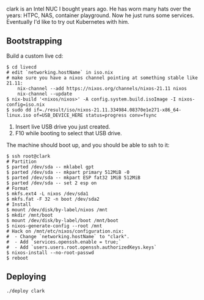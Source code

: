 clark is an Intel NUC I bought years ago. He has worn many hats over the years:
HTPC, NAS, container playground. Now he just runs some services. Eventually I'd
like to try out Kubernetes with him.

## Bootstrapping ##

Build a custom live cd:

    $ cd livecd
    # edit `networking.hostName` in iso.nix
    # make sure you have a nixos channel pointing at something stable like 21.11:
        nix-channel --add https://nixos.org/channels/nixos-21.11 nixos
        nix-channel --update
    $ nix-build '<nixos/nixos>' -A config.system.build.isoImage -I nixos-config=iso.nix
    $ sudo dd if=./result/iso/nixos-21.11.334984.08370e1e271-x86_64-linux.iso of=USB_DEVICE_HERE status=progress conv=fsync

1. Insert live USB drive you just created.
1. F10 while booting to select that USB drive.

The machine should boot up, and you should be able to ssh to it:

    $ ssh root@clark
    # Partition
    $ parted /dev/sda -- mklabel gpt
    $ parted /dev/sda -- mkpart primary 512MiB -0
    $ parted /dev/sda -- mkpart ESP fat32 1MiB 512MiB
    $ parted /dev/sda -- set 2 esp on
    # Format
    $ mkfs.ext4 -L nixos /dev/sda1
    $ mkfs.fat -F 32 -n boot /dev/sda2
    # Install
    $ mount /dev/disk/by-label/nixos /mnt
    $ mkdir /mnt/boot
    $ mount /dev/disk/by-label/boot /mnt/boot
    $ nixos-generate-config --root /mnt
    # Hack on /mnt/etc/nixos/configuration.nix:
    #  - Change `networking.hostName` to "clark".
    #  - Add `services.openssh.enable = true;`
    #  - Add `users.users.root.openssh.authorizedKeys.keys`
    $ nixos-install --no-root-passwd
    $ reboot

## Deploying ##

    ./deploy clark
